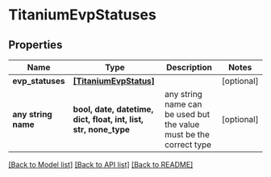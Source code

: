 # TitaniumEvpStatuses


## Properties
Name | Type | Description | Notes
------------ | ------------- | ------------- | -------------
**evp_statuses** | [**[TitaniumEvpStatus]**](TitaniumEvpStatus.md) |  | [optional] 
**any string name** | **bool, date, datetime, dict, float, int, list, str, none_type** | any string name can be used but the value must be the correct type | [optional]

[[Back to Model list]](../README.md#documentation-for-models) [[Back to API list]](../README.md#documentation-for-api-endpoints) [[Back to README]](../README.md)


